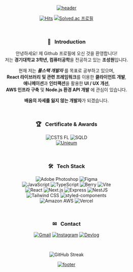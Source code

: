 <div align=center>

[![header](https://capsule-render.vercel.app/api?type=waving&color=gradient&customColorList=12&animation=fadeIn&height=230&section=header&text=Hi!%20I'm%20Wontory.&desc=Full-stack%20Developer%20%2B%20JavaScript%20Ecosystem%20Lover&fontSize=60&fontAlign=50&fontAlignY=33&descSize=20&descAlign=50&descAlignY=55)](https://github.com/wontory)
  
[![Hits](https://hits.seeyoufarm.com/api/count/incr/badge.svg?url=https%3A%2F%2Fgithub.com%2Fwontory%2Fhit-counter&count_bg=%236196FF&title_bg=%23555555&icon=github.svg&icon_color=%23E7E7E7&title=Hits&edge_flat=false)](https://github.com/wontory)
[![Solved.ac 프로필](http://mazassumnida.wtf/api/mini/generate_badge?boj=wontory)](https://solved.ac/wontory)  
  
&nbsp;  
  
### 🥰 &nbsp; Introduction
안녕하세요! 제 Github 프로필에 오신 것을 환영합니다!  
저는 **경기대학교 3학년, 컴퓨터공학**을 전공하고 있는 **조성원**입니다.  

현재 저는 ***풀스택 개발자*** 를 목표로 공부하고 있으며,  
**React 라이브러리 및 관련 프레임워크**를 이용한 **클라이언트 개발**,  
**애니메이션**과 **인터랙션**을 활용한 **UI / UX 개선**,  
**AWS 인프라 구축** 및 **Node.js 환경 API 개발** 에 관심이 있습니다.  

**배움의 자세를 잃지 않는 개발자**가 되겠습니다.
  
&nbsp;  
  
### 🏆 &nbsp; Certificate & Awards
![CSTS FL](https://img.shields.io/badge/CSTS%20FL-40AEF0.svg?style=for-the-badge)
![SQLD](https://img.shields.io/badge/SQLD-006600.svg?style=for-the-badge)  
[![Unieum](https://img.shields.io/badge/apis:unieum-제2회_교원그룹_AI_챌린지_대상-FFAA00?style=for-the-badge)](https://github.com/wontory/wontory/blob/master/documents/%E1%84%8C%E1%85%A62%E1%84%92%E1%85%AC%20%E1%84%80%E1%85%AD%E1%84%8B%E1%85%AF%E1%86%AB%E1%84%80%E1%85%B3%E1%84%85%E1%85%AE%E1%86%B8%20AI%E1%84%8E%E1%85%A2%E1%86%AF%E1%84%85%E1%85%B5%E1%86%AB%E1%84%8C%E1%85%B5%20%E1%84%83%E1%85%A2%E1%84%92%E1%85%AC%20%E1%84%83%E1%85%A2%E1%84%89%E1%85%A1%E1%86%BC.pdf)
  
&nbsp;  
  
### 🛠︎ &nbsp; Tech Stack
![Adobe Photoshop](https://img.shields.io/badge/Adobe&nbsp;Photoshop-31A8FF.svg?logo=AdobePhotoshop&logoColor=white&style=flat)
![Figma](https://img.shields.io/badge/Figma-F24E1E.svg?logo=Figma&logoColor=white&style=flat)  
![JavaScript](https://img.shields.io/badge/JavaScript-F7DF1E.svg?logo=JavaScript&logoColor=black&style=flat)
![TypeScript](https://img.shields.io/badge/TypeScript-3178C6.svg?logo=TypeScript&logoColor=white&style=flat)
![Berry](https://img.shields.io/badge/Berry-2C8EBB.svg?logo=Yarn&logoColor=white&style=flat)
![Vite](https://img.shields.io/badge/Vite-646CFF.svg?logo=Vite&logoColor=white&style=flat)  
![React](https://img.shields.io/badge/React-61DAFB.svg?logo=React&logoColor=black&style=flat)
![Next.js](https://img.shields.io/badge/Next.js-000000.svg?logo=Next.js&logoColor=white&style=flat)
![Express](https://img.shields.io/badge/Express-000000.svg?logo=Express&logoColor=white&style=flat)
![NestJS](https://img.shields.io/badge/NestJS-E0234E.svg?logo=NestJS&logoColor=white&style=flat)  
![Tailwind CSS](https://img.shields.io/badge/Tailwind%20CSS-06B6D4.svg?logo=tailwindcss&logoColor=white&style=flat)
![styled-components](https://img.shields.io/badge/styled--components-DB7093.svg?logo=styled-components&logoColor=white&style=flat)  
![Amazon AWS](https://img.shields.io/badge/Amazon%20AWS-232F3E.svg?logo=AmazonAWS&logoColor=white&style=flat)
![Vercel](https://img.shields.io/badge/Vercel-000000.svg?logo=Vercel&logoColor=white&style=flat)
  
&nbsp;  
  
### ✉ &nbsp; Contact
[![Gmail](https://img.shields.io/badge/Gmail-EA4335?style=flat&logo=Gmail&logoColor=white)](mailto:devwontory@gmail.com)
[![Instagram](https://img.shields.io/badge/Instagram-E4405F?style=flat&logo=instagram&logoColor=white)](https://www.instagram.com/jo_saeng/)
[![Devlog](https://img.shields.io/badge/Devlog-FF4088?style=flat&logo=hugo&logoColor=white)](https://wontory.github.io/profile/)

&nbsp;  

![GitHub Streak](https://github-readme-streak-stats.herokuapp.com?user=wontory)  

[![footer](https://capsule-render.vercel.app/api?type=waving&color=gradient&customColorList=12&animation=fadeIn&section=footer)](https://github.com/wontory)

</div>
